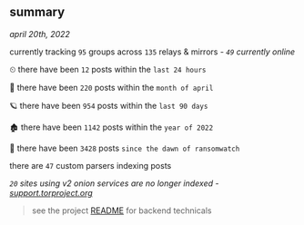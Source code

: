 
## summary
_april 20th, 2022_

currently tracking `95` groups across `135` relays & mirrors - _`49` currently online_

⏲ there have been `12` posts within the `last 24 hours`

🦈 there have been `220` posts within the `month of april`

🪐 there have been `954` posts within the `last 90 days`

🏚 there have been `1142` posts within the `year of 2022`

🦕 there have been `3428` posts `since the dawn of ransomwatch`

there are `47` custom parsers indexing posts

_`20` sites using v2 onion services are no longer indexed - [support.torproject.org](https://support.torproject.org/onionservices/v2-deprecation/)_

> see the project [README](https://github.com/thetanz/ransomwatch#ransomwatch--) for backend technicals
